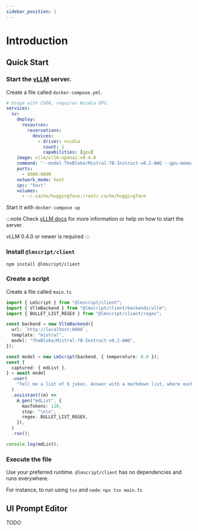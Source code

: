 ```yaml
---
sidebar_position: 1
---
```


# Introduction

## Quick Start

### Start the [vLLM](https://github.com/vllm-project/vllm) server.

Create a file called `docker-compose.yml`.

```yml
# Usage with CUDA, requires Nvidia GPU.
services:
  sv:
    deploy:
      resources:
        reservations:
          devices:
            - driver: nvidia
              count: 1
              capabilities: [gpu]
    image: vllm/vllm-openai:v0.4.0
    command: "--model TheBloke/Mistral-7B-Instruct-v0.2-AWQ --gpu-memory-utilization 0.8 --max-model-len 4096 --quantization awq"
    ports:
      - 8000:8000
    network_mode: host
    ipc: "host"
    volumes:
      - ~/.cache/huggingface:/root/.cache/huggingface
```

Start it with `docker-compose up`

:::note
Check [vLLM docs](https://docs.vllm.ai/) for more information or help on how to start the server.

vLLM 0.4.0 or newer is required
:::

### Install `@lmscript/client`

```
npm install @lmscript/client
```

### Create a script

Create a file called `main.ts`

```ts
import { LmScript } from "@lmscript/client";
import { VllmBackend } from "@lmscript/client/backends/vllm";
import { BULLET_LIST_REGEX } from "@lmscript/client/regex";

const backend = new VllmBackend({
  url: `http://localhost:8000`,
  template: "mistral",
  model: "TheBloke/Mistral-7B-Instruct-v0.2-AWQ",
});

const model = new LmScript(backend, { temperature: 0.0 });
const {
  captured: { mdList },
} = await model
  .user(
    "Tell me a list of 5 jokes. Answer with a markdown list, where each item of the list has a joke, in a single line.",
  )
  .assistant((m) =>
    m.gen("mdList", {
      maxTokens: 128,
      stop: "\n\n",
      regex: BULLET_LIST_REGEX,
    }),
  )
  .run();

console.log(mdList);
```

### Execute the file

Use your preferred runtime. `@lmscript/client` has no dependencies and runs everywhere.

For instance, to run using `tsx` and `node`: `npx tsx main.ts`

## UI Prompt Editor

TODO
